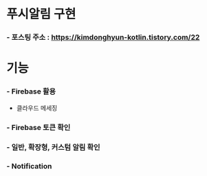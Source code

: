 # 푸시알림 구현
### - 포스팅 주소 : https://kimdonghyun-kotlin.tistory.com/22
# 기능
### - Firebase 활용
- 클라우드 메세징
### - Firebase 토큰 확인
### - 일반, 확장형, 커스텀 알림 확인
### - Notification
